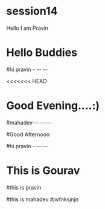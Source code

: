 # session14
 
Hello I am Pravin

# Hello Buddies 

#hi pravin -   -- --

<<<<<<< HEAD
# Good Evening....:)

#mahadev--------

#Good Afternoon

#hi pravin -   -- --

# This is Gourav

#this is pravin

#this is mahadev
#jwfnksjnjn 
